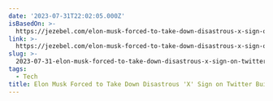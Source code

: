 ```yaml
---
date: '2023-07-31T22:02:05.000Z'
isBasedOn: >-
  https://jezebel.com/elon-musk-forced-to-take-down-disastrous-x-sign-on-twit-1850693383?utm_source=dlvr.it&utm_medium=twitter
link: >-
  https://jezebel.com/elon-musk-forced-to-take-down-disastrous-x-sign-on-twit-1850693383?utm_source=dlvr.it&utm_medium=twitter
slug: >-
  2023-07-31-elon-musk-forced-to-take-down-disastrous-x-sign-on-twitter-building-after
tags:
  - Tech
title: Elon Musk Forced to Take Down Disastrous 'X' Sign on Twitter Building After
---
```


